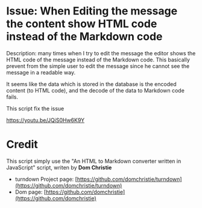 # Issue: When Editing the message the content show HTML code instead of the Markdown code

Description: many times when I try to edit the message the editor shows the HTML code of the message instead of the Markdown code. This basically prevent from the simple user to edit the message since he cannot see the message in a readable way.

It seems like the data which is stored in the database is the encoded content (to HTML code), and the decode of the data to Markdown code fails.

This script fix the issue

https://youtu.be/JQiS0Hw6K9Y

# Credit

This script simply use the "An HTML to Markdown converter written in JavaScript" script, writen by **Dom Christie**

* turndown Project page: [https://github.com/domchristie/turndown](https://github.com/domchristie/turndown)
* Dom page: [https://github.com/domchristie](https://github.com/domchristie)
